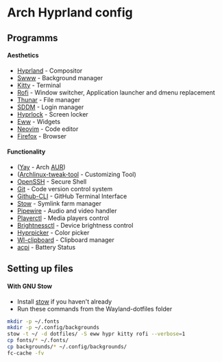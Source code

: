 # Arch Hyprland config

## Programms

#### Aesthetics

- [Hyprland](https://hyprland.org/) - Compositor
- [Swww](https://github.com/GhostNaN/mpvpaper) - Background manager
- [Kitty](https://github.com/kovidgoyal/kitty) - Terminal
- [Rofi](https://github.com/davatorium/rofi) - Window switcher, Application launcher and dmenu replacement
- [Thunar](https://github.com/xfce-mirror/thunar) - File manager
- [SDDM](https://github.com/sddm/sddm) - Login manager
- [Hyprlock](https://github.com/hyprwm/hyprlock) - Screen locker
- [Eww](https://github.com/elkowar/eww?tab=readme-ov-file) - Widgets
- [Neovim](https://github.com/neovim/neovim) - Code editor
- [Firefox](https://support.mozilla.org/hu/kb/Firefox%20telep%C3%ADt%C3%A9se%20Linuxra#w_install-firefox-deb-package-for-debian-based-distributions) - Browser


<!-- *Set the background once and it will load the last one on startup automaticly:*
```bash
swww img <img path>
```
<br>

Install programms from arch packages
```bash
sudo pacman -S --needed hyprland swww kitty rofi thunar sddm firefox neovim neofetch hyprlock
```

Enable sddm
```bash
sudo systemctl enable sddm
``` -->

<!-- Install programms from arch AUR(first get [Yay](https://wiki.archlinux.org/title/Arch_User_Repository))
```bash
yay -S
``` -->

<!-- Building eww
```bash
sudo pacman -S cargo
sudo pacman -S --needed cargo gtk3 gtk-layer-shell pango gdk-pixbuf2 libdbusmenu-gtk3 cairo glib2 gcc-libs glibc
git clone https://github.com/elkowar/eww
cd eww
cargo build --release --no-default-features --features=wayland
cd target/release
chmod +x ./eww
./eww daemon
``` -->

#### Functionality
- ([Yay](https://github.com/Jguer/yay) - Arch [AUR](https://wiki.archlinux.org/title/Arch_User_Repository))
- ([Archlinux-tweak-tool](https://github.com/arcolinux/archlinux-tweak-tool) - Customizing Tool)
- [OpenSSH](https://github.com/openssh/openssh-portable) - Secure Shell
- [Git](https://git-scm.com/downloads/linux) - Code version control system
- [Github-CLI](https://github.com/cli/cli#installation) - GitHub Terminal Interface
- [Stow](https://github.com/aspiers/stow) - Symlink farm manager
- [Pipewire](https://github.com/PipeWire/pipewire) - Audio and video handler
- [Playerctl](https://github.com/altdesktop/playerctl) - Media players control
- [Brightnessctl](https://github.com/Hummer12007/brightnessctl) - Device brightness control
- [Hyprpicker](https://github.com/hyprwm/hyprpicker) - Color picker
- [Wl-clipboard](https://github.com/bugaevc/wl-clipboard) - Clipboard manager
- [acpi](https://pkgs.org/download/acpi) - Battery Status

## Setting up files

#### With GNU Stow
- Install [stow](https://github.com/aspiers/stow) if you haven't already
- Run these commands from the Wayland-dotfiles folder
```bash
mkdir -p ~/.fonts
mkdir -p ~/.config/backgrounds
stow -t ~/ -d dotfiles/ -S eww hypr kitty rofi --verbose=1
cp fonts/* ~/.fonts/
cp backgrounds/* ~/.config/backgrounds/
fc-cache -fv
```
